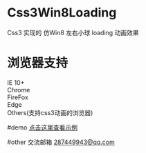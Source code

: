 # Css3Win8Loading
Css3 实现的 仿Win8 左右小球 loading 动画效果

# 浏览器支持
IE 10+ 
<br />
Chrome 
<br />
FireFox 
<br />
Edge
<br />
Others(支持css3动画的浏览器) 

#demo
[点击这里查看示例](http://htmlpreview.github.io/?https://github.com/FeiLong2014/Css3Win8Loading/blob/master/Win8Loading.html)

#other
交流邮箱 287449943@qq.com
